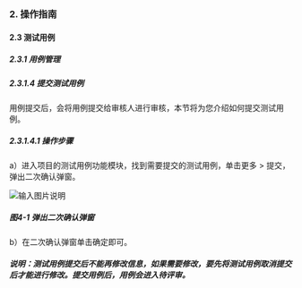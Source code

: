 ### 2. 操作指南

#### 2.3 测试用例

##### 2.3.1 用例管理

##### 2.3.1.4 提交测试用例

用例提交后，会将用例提交给审核人进行审核，本节将为您介绍如何提交测试用例。

##### 2.3.1.4.1 操作步骤

a）进入项目的测试用例功能模块，找到需要提交的测试用例，单击更多 > 提交，弹出二次确认弹窗。

![输入图片说明](../../../../images/SoFlu%E5%85%A8%E8%87%AA%E5%8A%A8%E6%B5%8B%E8%AF%95%E5%B9%B3%E5%8F%B0%E6%95%99%E7%A8%8B/2.%20%E6%93%8D%E4%BD%9C%E6%8C%87%E5%8D%97/3.%20%E6%B5%8B%E8%AF%95%E7%94%A8%E4%BE%8B/1.%20%E7%94%A8%E4%BE%8B%E7%AE%A1%E7%90%86/4-1.png)

##### 图4-1 弹出二次确认弹窗

b）在二次确认弹窗单击确定即可。

##### 说明：测试用例提交后不能再修改信息，如果需要修改，要先将测试用例取消提交后才能进行修改。提交用例后，用例会进入待评审。
